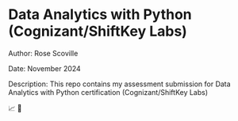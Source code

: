 # Data Analytics with Python (Cognizant/ShiftKey Labs)
Author:
Rose Scoville

Date:
November 2024

Description:
This repo contains my assessment submission for Data Analytics with Python certification (Cognizant/ShiftKey Labs)

📈 🐍
